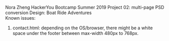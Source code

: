 Nora Zheng HackerYou Bootcamp Summer 2019 Project 02: multi-page PSD conversion
Design: Boat Ride Adventures
<br>
Known issues: 
<br>
1. contact.html: depending on the OS/browser, there might be a white space under the footer between max-width 480px to 768px.
